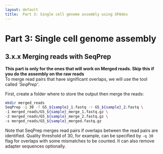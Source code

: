 ```yaml
---
layout: default
title:  Part 3: Single cell genome assembly using SPAdes
---
```


# Part 3: Single cell genome assembly

## 3.x.x Merging reads with SeqPrep

**This part is only for the ones that will work on Merged reads. Skip this if you do the assembly on the raw reads**  
To merge read pairs that have significant overlaps, we will use the tool called *'SeqPrep'*. 

First, create a folder where to store the output then merge the reads:

```sh
mkdir merged_reads
SeqPrep -q 30 -f G5_${sample}_1.fastq -r G5_${sample}_2.fastq \
-1 merged_reads/G5_${sample}_merge_1.fastq.gz \
-2 merged_reads/G5_${sample}_merge_2.fastq.gz \
-s merged_reads/G5_${sample}_merged.fastq.gz
```

Note that SeqPrep merges read pairs if overlaps between the read pairs are identified. Quality threshold of 30, for example, can be specified by ```-q 30``` flag 
for overlaps with some mismatches to be counted. It can also remove adapter sequences optionally.  